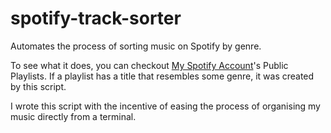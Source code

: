 # spotify-track-sorter

Automates the process of sorting music on Spotify by genre. 

To see what it does, you can checkout [My Spotify Account](https://open.spotify.com/user/31ucvye6x6y7dojbxrokbxf25pwy?si=3WTgc_vlTxu-rBBD06fLjA)'s Public Playlists. If a playlist has a title that resembles some genre, it was created by this script.

I wrote this script with the incentive of easing the process of organising my music directly from a terminal. 
